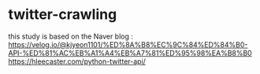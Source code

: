 # twitter-crawling
this study is based on the Naver blog : 
https://velog.io/@kjyeon1101/%ED%8A%B8%EC%9C%84%ED%84%B0-API-%ED%81%AC%EB%A1%A4%EB%A7%81%ED%95%98%EA%B8%B0
https://hleecaster.com/python-twitter-api/
